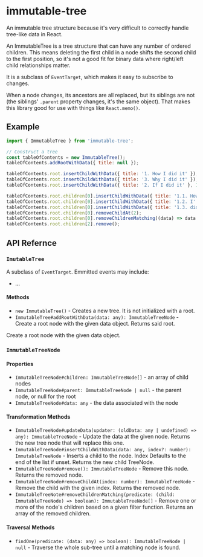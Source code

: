 # immutable-tree

An immutable tree structure because it's very difficult to correctly handle
tree-like data in React.

An ImmutableTree is a tree structure that can have any number of ordered
children. This means deleting the first child in a node shifts the second child
to the first position, so it's not a good fit for binary data where right/left
child relationships matter.

It is a subclass of `EventTarget`, which makes it easy to subscribe to changes.

When a node changes, its ancestors are all replaced, but its siblings are not
(the siblings' `.parent` property changes, it's the same object). That makes
this library good for use with things like `React.memo()`.

## Example

```javascript
import { ImmutableTree } from 'immutable-tree';

// Construct a tree
const tableOfContents = new ImmutableTree();
tableOfContents.addRootWithData({ title: null });

tableOfContents.root.insertChildWithData({ title: '1. How I did it' });
tableOfContents.root.insertChildWithData({ title: '3. Why I did it' });
tableOfContents.root.insertChildWithData({ title: '2. If I did it' }, 1); // index optional

tableOfContents.root.children[0].insertChildWithData({ title: '1.1. How' });
tableOfContents.root.children[0].insertChildWithData({ title: '1.2. I' });
tableOfContents.root.children[0].insertChildWithData({ title: '1.3. did' });
tableOfContents.root.children[0].removeChildAt(2);
tableOfContents.root.children[0].removeChildrenMatching((data) => data.title.includes('How'));
tableOfContents.root.children[2].remove();

```

## API Refernce

### `ImutableTree`

A subclass of `EventTarget`. Emmitted events may include:

- ...

#### Methods

- `new ImmutableTree()` - Creates a new tree. It is not initialized with a root.
- `ImmutableTree#addRootWithData(data: any): ImmutableTreeNode` - Create a root node with the given data object. Returns said root.

Create a root node with the given data object.

### `ImmutableTreeNode`

#### Properties
- `ImmutableTreeNode#children: ImmutableTreeNode[]` - an array of child nodes
- `ImmutableTreeNode#parent: ImmutableTreeNode | null` - the parent node, or null for the root
- `ImmutableTreeNode#data: any` - the data associated with the node

#### Transformation Methods

- `ImmutableTreeNode#updateData(updater: (oldData: any | undefined) => any): ImmutableTreeNode` - Update the data at the given node. Returns the new tree node that will replace this one.
- `ImmutableTreeNode#insertChildWithData(data: any, index?: number): ImmutableTreeNode` - Inserts a child to the node. Index Defaults to the end of the list if unset. Returns the new child TreeNode.
- `ImmutableTreeNode#remove(): ImmutableTreeNode` - Remove this node. Returns the removed node.
- `ImmutableTreeNode#removeChildAt(index: number): ImmutableTreeNode` - Remove the child with the given index. Returns the removed node.
- `ImmutableTreeNote#removeChildrenMatching(predicate: (child: ImmutableTreeNode) => boolean): ImmutableTreeNode[]` - Remove one or more of the node's children based on a given filter function. Returns  an array of the removed children.

#### Traversal Methods

- `findOne(predicate: (data: any) => boolean): ImmutableTreeNode | null` - Traverse the whole sub-tree until a matching node is found.